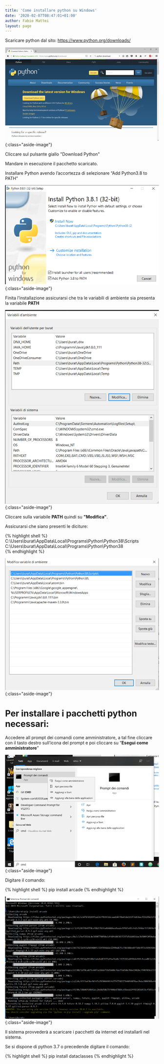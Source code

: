 ```yaml
---
title: 'Come installare python su Windows'
date: '2020-02-07T08:47:01+01:00'
author: Fabio Mattei
layout: page
---
```


Scaricare python dal sito: <https://www.python.org/downloads/>

![Cliccare sul pulsante giallo "Download Python"](/images/python/installarepython/Picture-1.png){:class="aside-image"}

Cliccare sul pulsante giallo "Download Python"

Mandare in esecuzione il pacchetto scaricato.

Installare Python avendo l’accortezza di selezionare “Add Python3.8 to PATH”

![Variabile PATH](/images/python/installarepython/Picture-2.png){:class="aside-image"}

Finita l’installazione assicurarsi che tra le variabili di ambiente sia presenta la variabile **PATH**

![Modifica PATH](/images/python/installarepython/Picture-3.png){:class="aside-image"}

Cliccare sulla variabile **PATH** quindi su **"Modifica"**.

Assicurarsi che siano presenti le diciture:


{% highlight shell %}
C:\Users\burat\AppData\Local\Programs\Python\Python38\Scripts\
C:\Users\burat\AppData\Local\Programs\Python\Python38\
{% endhighlight %}

![Modifica PATH](/images/python/installarepython/Picture-4.png){:class="aside-image"}

# Per installare i pacchetti python necessari:

Accedere all prompt dei comandi come amministratore, a tal fine cliccare con il tasto destro sull’icona del prompt e poi cliccare su “**Esegui come amministratore**”

![Modifica PATH](/images/python/installarepython/Picture-5.png){:class="aside-image"}

Digitare il comando:


{% highlight shell %}
pip install arcade
{% endhighlight %}

![Modifica PATH](/images/python/installarepython/Picture-6.png){:class="aside-image"}

Il sistema provvederà a scaricare i pacchetti da internet ed installarli nel sistema.

Se si dispone di python 3.7 o precedende digitare il comando:


{% highlight shell %}
pip install dataclasses
{% endhighlight %}
